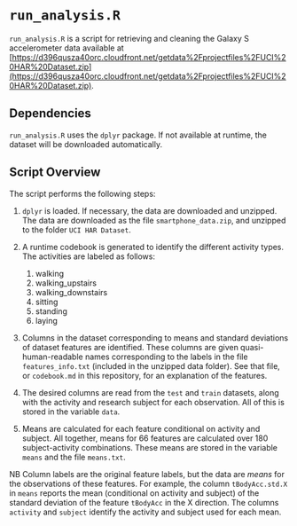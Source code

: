 # `run_analysis.R`

`run_analysis.R` is a script for retrieving and cleaning the Galaxy S accelerometer data available at [https://d396qusza40orc.cloudfront.net/getdata%2Fprojectfiles%2FUCI%20HAR%20Dataset.zip](https://d396qusza40orc.cloudfront.net/getdata%2Fprojectfiles%2FUCI%20HAR%20Dataset.zip).  

## Dependencies

`run_analysis.R` uses the `dplyr` package.  If not available at runtime, the dataset will be downloaded automatically.  

## Script Overview

The script performs the following steps:  

1. `dplyr` is loaded.  If necessary, the data are downloaded and unzipped.  The data are downloaded as the file `smartphone_data.zip`, and unzipped to the folder `UCI HAR Dataset`.  

2. A runtime codebook is generated to identify the different activity types.  The activities are labeled as follows:  

	1. walking
	2. walking_upstairs
	3. walking_downstairs
	4. sitting
	5. standing
	6. laying
	
3. Columns in the dataset corresponding to means and standard deviations of dataset features are identified.  These columns are given quasi-human-readable names corresponding to the labels in the file `features_info.txt` (included in the unzipped data folder).  See that file, or `codebook.md` in this repository, for an explanation of the features.  

4. The desired columns are read from the `test` and `train` datasets, along with the activity and research subject for each observation.  All of this is stored in the variable `data`.  

5. Means are calculated for each feature conditional on activity and subject.  All together, means for 66 features are calculated over 180 subject-activity combinations.  These means are stored in the variable `means` and the file `means.txt`.  

NB Column labels are the original feature labels, but the data are *means* for the observations of these features.  For example, the column `tBodyAcc.std.X` in `means` reports the mean (conditional on activity and subject) of the standard deviation of the feature `tBodyAcc` in the X direction.  The columns `activity` and `subject` identify the activity and subject used for each mean.  